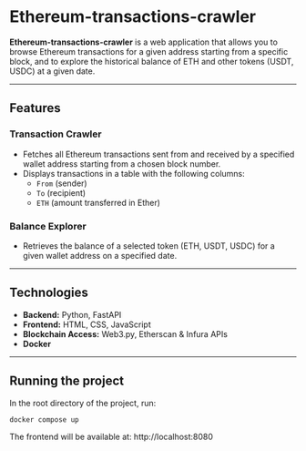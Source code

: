 # Ethereum-transactions-crawler

**Ethereum-transactions-crawler** is a web application that allows you to browse Ethereum transactions for a given address starting from a specific block, and to explore the historical balance of ETH and other tokens (USDT, USDC) at a given date.

---

## Features

### Transaction Crawler
- Fetches all Ethereum transactions sent from and received by a specified wallet address starting from a chosen block number.
- Displays transactions in a table with the following columns:
  - `From` (sender)
  - `To` (recipient)
  - `ETH` (amount transferred in Ether)

### Balance Explorer
- Retrieves the balance of a selected token (ETH, USDT, USDC) for a given wallet address on a specified date.
---

## Technologies

- **Backend:** Python, FastAPI
- **Frontend:** HTML, CSS, JavaScript
- **Blockchain Access:** Web3.py, Etherscan & Infura APIs
- **Docker** 

---

## Running the project

In the root directory of the project, run:

```bash
docker compose up
```
The frontend will be available at:
http://localhost:8080



